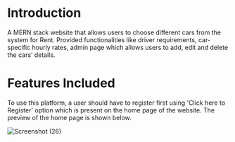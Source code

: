 
# Introduction

A MERN stack website that allows users to choose different cars from the system for Rent.
Provided functionalities like driver requirements, car-specific hourly rates, admin page which allows users to add,
edit and delete the cars’ details.


# Features Included
To use this platform, a user should have to register first using 'Click here to Register' option which is present on the home page of the website. The preview of the home page is shown below.


![Screenshot (26)](https://user-images.githubusercontent.com/100534779/194720778-a097314d-2e1d-4515-abb9-30224da0f441.png)
